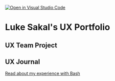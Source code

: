 [![Open in Visual Studio Code](https://classroom.github.com/assets/open-in-vscode-f059dc9a6f8d3a56e377f745f24479a46679e63a5d9fe6f495e02850cd0d8118.svg)](https://classroom.github.com/online_ide?assignment_repo_id=6804804&assignment_repo_type=AssignmentRepo)
# Luke Sakal's UX Portfolio


## UX Team Project


## UX Journal

[Read about my experience with Bash](j01/)
